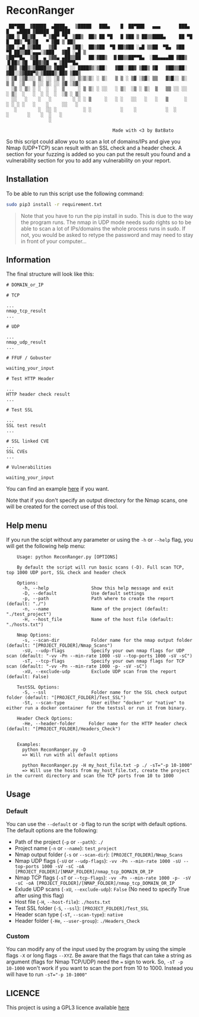 
# ReconRanger

```
 ██▀███  ▓█████  ▄████▄   ▒█████   ███▄    █  ██▀███   ▄▄▄       ███▄    █   ▄████ ▓█████  ██▀███  
▓██ ▒ ██▒▓█   ▀ ▒██▀ ▀█  ▒██▒  ██▒ ██ ▀█   █ ▓██ ▒ ██▒▒████▄     ██ ▀█   █  ██▒ ▀█▒▓█   ▀ ▓██ ▒ ██▒
▓██ ░▄█ ▒▒███   ▒▓█    ▄ ▒██░  ██▒▓██  ▀█ ██▒▓██ ░▄█ ▒▒██  ▀█▄  ▓██  ▀█ ██▒▒██░▄▄▄░▒███   ▓██ ░▄█ ▒
▒██▀▀█▄  ▒▓█  ▄ ▒▓▓▄ ▄██▒▒██   ██░▓██▒  ▐▌██▒▒██▀▀█▄  ░██▄▄▄▄██ ▓██▒  ▐▌██▒░▓█  ██▓▒▓█  ▄ ▒██▀▀█▄  
░██▓ ▒██▒░▒████▒▒ ▓███▀ ░░ ████▓▒░▒██░   ▓██░░██▓ ▒██▒ ▓█   ▓██▒▒██░   ▓██░░▒▓███▀▒░▒████▒░██▓ ▒██▒
░ ▒▓ ░▒▓░░░ ▒░ ░░ ░▒ ▒  ░░ ▒░▒░▒░ ░ ▒░   ▒ ▒ ░ ▒▓ ░▒▓░ ▒▒   ▓▒█░░ ▒░   ▒ ▒  ░▒   ▒ ░░ ▒░ ░░ ▒▓ ░▒▓░
  ░▒ ░ ▒░ ░ ░  ░  ░  ▒     ░ ▒ ▒░ ░ ░░   ░ ▒░  ░▒ ░ ▒░  ▒   ▒▒ ░░ ░░   ░ ▒░  ░   ░  ░ ░  ░  ░▒ ░ ▒░
  ░░   ░    ░   ░        ░ ░ ░ ▒     ░   ░ ░   ░░   ░   ░   ▒      ░   ░ ░ ░ ░   ░    ░     ░░   ░ 
   ░        ░  ░░ ░          ░ ░           ░    ░           ░  ░         ░       ░    ░  ░   ░     
                ░                                                                                  

                                        Made with <3 by BatBato
```

So this script could allow you to scan a lot of domains/IPs and give you Nmap (UDP+TCP) scan result with an SSL check and a header check. A section for your fuzzing is added so you can put the result you found and a vulnerability section for you to add any vulnerability on your report. 

## Installation

To be able to run this script use the following command:

```bash
sudo pip3 install -r requirement.txt
```

> Note that you have to run the pip install in sudo. This is due to the way the program runs. The nmap in UDP mode needs sudo rights so to be able to scan a lot of IPs/domains the whole process runs in sudo. If not, you would be asked to retype the password and may need to stay in front of your computer...


## Information

The final structure will look like this:

```
# DOMAIN_or_IP

# TCP

...
nmap_tcp_result
...

# UDP

...
nmap_udp_result
...

# FFUF / Gobuster

waiting_your_input

# Test HTTP Header

...
HTTP header check result
...

# Test SSL

...
SSL test result
...

# SSL linked CVE
...
SSL CVEs
...

# Vulnerabilities

waiting_your_input

```

You can find an example [here](https://raw.githubusercontent.com/Nouman404/ReconRanger/main/test_project/127.0.0.1.md) if you want.

Note that if you don't specify an output directory for the Nmap scans, one will be created for the correct use of this tool.


## Help menu

If you run the scipt without any parameter or using the `-h` or `--help` flag, you will get the following help menu:

```
    Usage: python ReconRanger.py [OPTIONS]

    By default the script will run basic scans (-D). Full scan TCP, top 1000 UDP port, SSL check and header check

    Options:
      -h, --help                Show this help message and exit
      -D, --default             Use default settings
      -p, --path                Path where to create the report (default: "./")
      -n, --name                Name of the project (default: "./test_project")
      -H, --host_file           Name of the host file (default: "./hosts.txt")

    Nmap Options:
      -s, --scan-dir            Folder name for the nmap output folder (default: "[PROJECT_FOLDER]/Nmap_Scans")
      -sU, --udp-flags          Specify your own nmap flags for UDP scan (default: "-vv -Pn --min-rate 1000 -sU --top-ports 1000 -sV -sC")
      -sT, --tcp-flags          Specify your own nmap flags for TCP scan (default: "-vv -Pn --min-rate 1000 -p- -sV -sC")
      -xU, --exclude-udp        Exclude UDP scan from the report (default: False)

    TestSSL Options:  
      -S, --ssl                 Folder name for the SSL check output folder (default: "[PROJECT_FOLDER]/Test_SSL")
      -St, --scan-type          User either "docker" or "native" to either run a docker container for the testssl or run it from binary.
    
    Header Check Options:
      -He, --header-folder     Folder name for the HTTP header check (default: "[PROJECT_FOLDER]/Headers_Check")


    Examples:
      python ReconRanger.py -D
      => Will run with all default options

      python ReconRanger.py -H my_host_file.txt -p ./ -sT="-p 10-1000"
      => Will use the hosts from my_host_file.txt, create the project in the current directory and scan the TCP ports from 10 to 1000
```

## Usage

### Default 

You can use the `--default` or `-D` flag to run the script with default options. The default options are the following:
- Path of the project (`-p` or `--path`): `./`
- Project name (`-n` or `--name`): `test_project` 
- Nmap output folder (`-s` or `--scan-dir`): `[PROJECT_FOLDER]/Nmap_Scans` 
- Nmap UDP flags (`-sU` or `--udp-flags`): `-vv -Pn --min-rate 1000 -sU --top-ports 1000 -sV -sC -oA [PROJECT_FOLDER]/[NMAP_FOLDER]/nmap_tcp_DOMAIN_OR_IP`
- Nmap TCP flags (`-sT` or `--tcp-flags`): `-vv -Pn --min-rate 1000 -p- -sV -sC -oA [PROJECT_FOLDER]/[NMAP_FOLDER]/nmap_tcp_DOMAIN_OR_IP`
- Exlude UDP scans (`-xU`, `--exclude-udp`): `False` (No need to specify True after using this flag)
- Host file (`-H`, `--host-file`): `./hosts.txt`
- Test SSL folder (`-S`, `--ssl`): `[PROJECT_FOLDER]/Test_SSL`
- Header scan type (`-sT`, `--scan-type`): `native`
- Header folder (`-He`, `--user-group`): `./Headers_Check`

### Custom

You can modify any of the input used by the program by using the simple flags `-X` or long flags `--XYZ`. Be aware that the flags that can take a string as argument (flags for Nmap TCP/UDP) need the `=` sign to work. So, `-sT -p 10-1000` won't work if you want to scan the port from 10 to 1000. Instead you will have to run `-sT="-p 10-1000"` 

## LICENCE

This project is using a GPL3 licence available [here](https://raw.githubusercontent.com/Nouman404/ReconRanger/main/LICENSE)
